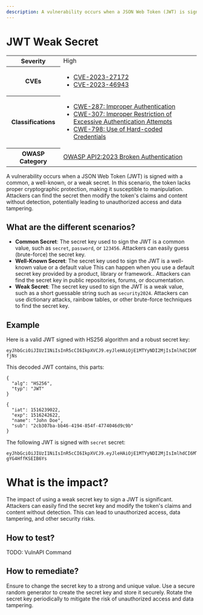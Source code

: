 ```yaml
---
description: A vulnerability occurs when a JSON Web Token (JWT) is signed with a common, a well-known, or a weak secret. In this scenario, the token lacks proper cryptographic protection, making it susceptible to manipulation.
---
```


# JWT Weak Secret

<table>
    <tr>
        <th>Severity</th>
        <td>High</td>
    </tr>
    <tr>
        <th>CVEs</th>
        <td>
            <ul>
                <li><a href="https://nvd.nist.gov/vuln/detail/CVE-2023-27172">CVE-2023-27172</a></li>
                <li><a href="https://nvd.nist.gov/vuln/detail/CVE-2023-46943">CVE-2023-46943</a></li>
            </ul>
        </td>
    </tr>
    <tr>
        <th>Classifications</th>
        <td>
            <ul>
                <li><a href="https://cwe.mitre.org/data/definitions/287.html">CWE-287: Improper Authentication</a></li>
                <li><a href="https://cwe.mitre.org/data/definitions/307.html">CWE-307: Improper Restriction of Excessive Authentication Attempts</a></li>
                <li><a href="https://cwe.mitre.org/data/definitions/798.html">CWE-798: Use of Hard-coded Credentials</a></li>
            </ul>
        </td>
    </tr>
    <tr>
        <th>OWASP Category</th>
        <td>
            <a href="https://owasp.org/API-Security/editions/2023/en/0xa2-broken-authentication/">OWASP API2:2023 Broken Authentication</a>
        </td>
    </tr>
</table>

A vulnerability occurs when a JSON Web Token (JWT) is signed with a common, a well-known, or a weak secret. In this scenario, the token lacks proper cryptographic protection, making it susceptible to manipulation. Attackers can find the secret then modify the token's claims and content without detection, potentially leading to unauthorized access and data tampering.

## What are the different scenarios?

- **Common Secret**: The secret key used to sign the JWT is a common value, such as `secret`, `password`, or `123456`. Attackers can easily guess (brute-force) the secret key.
- **Well-Known Secret**: The secret key used to sign the JWT is a well-known value or a default value This can happen when you use a default secret key provided by a product, library or framework.. Attackers can find the secret key in public repositories, forums, or documentation.
- **Weak Secret**: The secret key used to sign the JWT is a weak value, such as a short guessable string such as `security2024`. Attackers can use dictionary attacks, rainbow tables, or other brute-force techniques to find the secret key.

## Example

Here is a valid JWT signed with HS256 algorithm and a robust secret key:

```
eyJhbGciOiJIUzI1NiIsInR5cCI6IkpXVCJ9.eyJleHAiOjE1MTYyNDI2MjIsImlhdCI6MTUxNjIzOTAyMiwibmFtZSI6IkpvaG4gRG9lIiwic3ViIjoiMmNiMzA3YmEtYmI0Ni00MTk0LTg1NGYtNDc3NDA0NmQ5YzliIn0.ZuwZrXpLRj17vDjOLoOOJ7pr1CN5DnE8Clgn4y-fjNs
```

This decoded JWT contains, this parts:

```json:header
{
  "alg": "HS256",
  "typ": "JWT"
}
```

```json:payload
{
  "iat": 1516239022,
  "exp": 1516242622,
  "name": "John Doe",
  "sub": "2cb307ba-bb46-4194-854f-4774046d9c9b"
}
```

The following JWT is signed with `secret` secret:

```
eyJhbGciOiJIUzI1NiIsInR5cCI6IkpXVCJ9.eyJleHAiOjE1MTYyNDI2MjIsImlhdCI6MTUxNjIzOTAyMiwibmFtZSI6IkpvaG4gRG9lIiwic3ViIjoiMmNiMzA3YmEtYmI0Ni00MTk0LTg1NGYtNDc3NDA0NmQ5YzliIn0.gTgBr6lotpAxs4M46PgUXrjhIN5-gYG4HffKSEIB6Ys
```

# What is the impact?

The impact of using a weak secret key to sign a JWT is significant. Attackers can easily find the secret key and modify the token's claims and content without detection. This can lead to unauthorized access, data tampering, and other security risks.

## How to test?

TODO: VulnAPI Command

## How to remediate?

Ensure to change the secret key to a strong and unique value. Use a secure random generator to create the secret key and store it securely. Rotate the secret key periodically to mitigate the risk of unauthorized access and data tampering.
